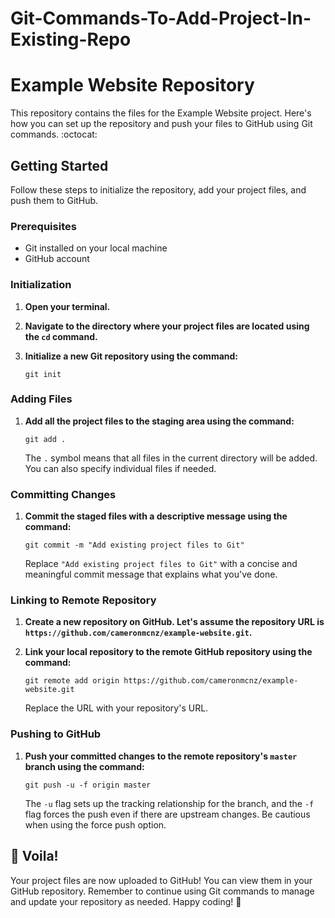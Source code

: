 # Git-Commands-To-Add-Project-In-Existing-Repo


# Example Website Repository

This repository contains the files for the Example Website project. Here's how you can set up the repository and push your files to GitHub using Git commands. :octocat:

## Getting Started

Follow these steps to initialize the repository, add your project files, and push them to GitHub.

### Prerequisites

- Git installed on your local machine
- GitHub account

### Initialization

1. **Open your terminal.**
2. **Navigate to the directory where your project files are located using the `cd` command.**
3. **Initialize a new Git repository using the command:**

   ```shell
   git init
   ```

### Adding Files

1. **Add all the project files to the staging area using the command:**

   ```shell
   git add .
   ```

   The `.` symbol means that all files in the current directory will be added. You can also specify individual files if needed.

### Committing Changes

1. **Commit the staged files with a descriptive message using the command:**

   ```shell
   git commit -m "Add existing project files to Git"
   ```

   Replace `"Add existing project files to Git"` with a concise and meaningful commit message that explains what you've done.

### Linking to Remote Repository

1. **Create a new repository on GitHub. Let's assume the repository URL is `https://github.com/cameronmcnz/example-website.git`.**

2. **Link your local repository to the remote GitHub repository using the command:**

   ```shell
   git remote add origin https://github.com/cameronmcnz/example-website.git
   ```

   Replace the URL with your repository's URL.

### Pushing to GitHub

1. **Push your committed changes to the remote repository's `master` branch using the command:**

   ```shell
   git push -u -f origin master
   ```

   The `-u` flag sets up the tracking relationship for the branch, and the `-f` flag forces the push even if there are upstream changes. Be cautious when using the force push option.

## 🚀 Voila!

Your project files are now uploaded to GitHub! You can view them in your GitHub repository. Remember to continue using Git commands to manage and update your repository as needed. Happy coding! :rocket:
```

